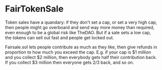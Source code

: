 # FairTokenSale

Token sales have a quandary: if they don't set a cap, or set a very high cap, then people might go overboard and send way more money than required, even enough to be a global risk like TheDAO. But if a sale sets a low cap, the tokens can sell out fast and people get locked out.

Fairsale.sol lets people contribute as much as they like, then give refunds in proportion to how much you exceed the cap. E.g. if your cap is $1 million and you collect $2 million, then everybody gets half their contribution back. If you collect $3 million then everyone gets 2/3 back, and so on.


